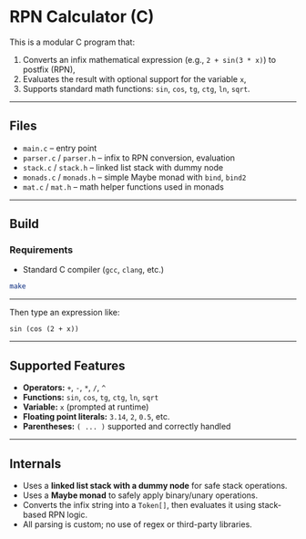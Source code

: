 # RPN Calculator (C)

This is a modular C program that:

1. Converts an infix mathematical expression (e.g., `2 + sin(3 * x)`) to postfix (RPN),
2. Evaluates the result with optional support for the variable `x`,
3. Supports standard math functions: `sin`, `cos`, `tg`, `ctg`, `ln`, `sqrt`.

---

## Files

- `main.c` – entry point
- `parser.c` / `parser.h` – infix to RPN conversion, evaluation
- `stack.c` / `stack.h` – linked list stack with dummy node
- `monads.c` / `monads.h` – simple Maybe monad with `bind`, `bind2`
- `mat.c` / `mat.h` – math helper functions used in monads

---

## Build

### Requirements

- Standard C compiler (`gcc`, `clang`, etc.)

```bash
make
```

---

Then type an expression like:
```
sin (cos (2 + x))
```

---

## Supported Features

- **Operators:** `+`, `-`, `*`, `/`, `^`
- **Functions:** `sin`, `cos`, `tg`, `ctg`, `ln`, `sqrt`
- **Variable:** `x` (prompted at runtime)
- **Floating point literals:** `3.14`, `2`, `0.5`, etc.
- **Parentheses:** `( ... )` supported and correctly handled

---

## Internals

- Uses a **linked list stack with a dummy node** for safe stack operations.
- Uses a **Maybe monad** to safely apply binary/unary operations.
- Converts the infix string into a `Token[]`, then evaluates it using stack-based RPN logic.
- All parsing is custom; no use of regex or third-party libraries.